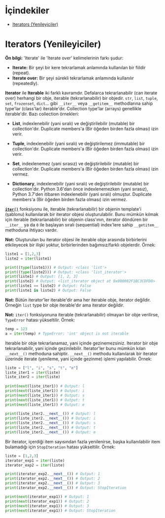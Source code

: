 # İçindekiler

- [Iterators (Yenileyiciler)](#1)

<h1 id="1">Iterators (Yenileyiciler)</h1>

**Ön bilgi:** 'Iterate' ile 'Iterate over' kelimelerinin farkı şudur:
- **Iterate:** Bir şeyi bir kere tekrarlamak anlamında kullanılan bir fiildir (repeat).
-  **Iterate over:** Bir şeyi sürekli tekrarlamak anlamında kullanılır (repeatedly).

**Iterator** ile **Iterable** iki farklı kavramdır. Defalarca tekrarlanabilir (can iterate over) herhangi bir obje, iterable (tekrarlanabilir) bir objedir. `str`, `list`, `tuple`, `set`, `frozenset`, `dict`... gibi `__iter__` veya `__getitem__` methodlarına sahip type'lar (class'lar) iterable'dır. Collection type'lar (arrays) genellikle iterable'dir. Bazı collection örnekleri:

- **List**, indexlenebilir (yani sıralı) ve değiştirilebilir (mutable) bir collection'dır. Duplicate members'a (Bir öğeden birden fazla olması) izin verir.

- **Tuple**, indexlenebilir (yani sıralı) ve değiştirilemez (immutable) bir collection'dır. Duplicate members'a (Bir öğeden birden fazla olması) izin verir.

- **Set**, indexlenemez (yani sırasız) ve değiştirilebilir (mutable) bir collection'dır. Duplicate members'a (Bir öğeden birden fazla olması) izin vermez.

- **Dictionary**, indexlenebilir (yani sıralı) ve değiştirilebilir (mutable) bir collection'dır. Python 3.6'dan önce indexlenemezken (yani sırasız),  Python 3.7'den itibaren indexlenebilir (yani sıralı) olmuştur. Duplicate members'a (Bir öğeden birden fazla olması) izin vermez.

[**`iter()`**](https://docs.python.org/3/library/functions.html#iter "https://docs.python.org/3/library/functions.html#iter") fonksiyonu ile, iterable (tekrarlanabilir) bir objenin template'i (şablonu) kullanılarak bir iterator objesi oluşturulabilir. Bunu mümkün kılmak için iterable (tekrarlanabilir) bir objenin class'ının, iterator döndüren bir `__iter__` ya da `0` ile başlayan sıralı (sequential) index'lere sahip `__getitem__` methoduna ihtiyacı vardır.

**Not:** Oluşturulan bu iterator objesi ile iterable obje arasında birbirlerini etkileyecek bir ilişki yoktur, birbirlerinden bağımsız/farklı objelerdir. Örnek:
```py
liste1 = [1,2,3]
liste2 = iter(liste1)

print((type(liste1))) # Output: <class 'list'>
print((type(liste2))) # Output: <class 'list_iterator'>
print(liste1) # Output: [1, 2, 3]
print(liste2) # Output: <list_iterator object at 0x000002F1BC3CDFD0>
print(liste1 == liste2) # Output: False
print(liste1 is liste2) # Output: False
```

**Not:** Bütün iterator'ler iterable'dir ama her iterable obje, iterator değildir. Örneğin `list` type bir obje iterable'dır ama iterator değildir.

**Not:** `iter()` fonksiyonuna iterable (tekrarlanabilir) olmayan bir obje verilirse, `TypeError` hatası yükseltilir. Örnek:
```py
temp = 123
a = iter(temp) # TypeError: 'int' object is not iterable
```

Iterable bir obje tekrarlanamaz, yani içinde gezinemezsiniz. Iterator bir obje tekrarlanabilir, yani içinde gezinilebilir. Iterator'ler bunu mümkün kılan `__next__()` methoduna sahiptir. `__next__()` methodu kullanılarak bir iterator üzerinde iterate (yenileme, yani içinde gezinme) işlemi yapılabilir. Örnek:
```py
liste = ["l", "i", "s", "t", "e"]
liste_iter1 = iter(liste)
liste_iter2 = iter(liste)
  
print(next(liste_iter1)) # Output: l
print(next(liste_iter1)) # Output: i
print(next(liste_iter1)) # Output: s
print(next(liste_iter1)) # Output: t
print(next(liste_iter1)) # Output: e
  
print(liste_iter2.__next__()) # Output: l
print(liste_iter2.__next__()) # Output: i
print(liste_iter2.__next__()) # Output: s
print(liste_iter2.__next__()) # Output: t
print(liste_iter2.__next__()) # Output: e
```

Bir iterator, içerdiği item sayısından fazla yenilenirse, başka kullanılabilir item bulamadığı için `StopIteration` hatası yükseltilir. Örnek:
```py
liste = [1,2,3]
iterator_exp1 = iter(liste)
iterator_exp2 = iter(liste)

print(iterator_exp2.__next__()) # Output: 1
print(iterator_exp2.__next__()) # Output: 2
print(iterator_exp2.__next__()) # Output: 3
print(iterator_exp2.__next__()) # Output: StopIteration

print(next(iterator_exp1)) # Output: 1
print(next(iterator_exp1)) # Output: 2
print(next(iterator_exp1)) # Output: 3
print(next(iterator_exp1)) # Output: StopIteration
```